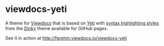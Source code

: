 # viewdocs-yeti

A theme for [Viewdocs](http://viewdocs.io) that is based on [Yeti](http://bootswatch.com/yeti/)
with [syntax highlighting styles](https://github.com/broccolini/dinky/blob/master/stylesheets/pygment_trac.css)
from the [Dinky](https://github.com/broccolini/dinky) theme available for GitHub pages.

See it in action at http://fgrehm.viewdocs.io/viewdocs-yeti
